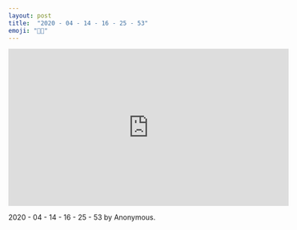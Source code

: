 ```yaml
---
layout: post
title:  "2020 - 04 - 14 - 16 - 25 - 53"
emoji: "🎥🎵"
---
```


<iframe width="560" height="315" src="https://www.youtube-nocookie.com/embed/K4AniqlwcZ0" frameborder="0" allow="accelerometer; autoplay; encrypted-media; gyroscope; picture-in-picture" allowfullscreen></iframe>

2020 - 04 - 14 - 16 - 25 - 53 by Anonymous.